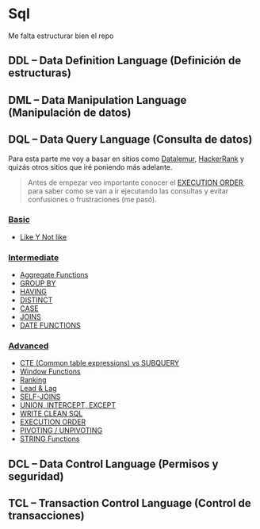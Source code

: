 # Sql
Me falta estructurar bien el repo

## DDL – Data Definition Language (Definición de estructuras)

## DML – Data Manipulation Language (Manipulación de datos)

## DQL – Data Query Language (Consulta de datos)
Para esta parte me voy a basar en sitios como [Datalemur](https://datalemur.com/), [HackerRank](https://www.hackerrank.com/domains/sql) y quizás otros sitios que iré poniendo más adelante.    
> Antes de empezar veo importante conocer el [EXECUTION ORDER](https://github.com/yesidexe/Sqlon/blob/main/DQL/Datalemur/Learn/advanced.md#execution-order), para saber como se van a ir ejecutando las consultas y evitar confusiones o frustraciones (me pasó).

### [Basic](https://github.com/yesidexe/Sqlon/blob/main/DQL/Datalemur/Learn/basic.md)

- [Like Y Not like](https://github.com/yesidexe/Sqlon/blob/main/DQL/Datalemur/Learn/basic.md#like-y-not-like)

### [Intermediate](https://github.com/yesidexe/Sqlon/blob/main/DQL/Datalemur/Learn/intermediate.md)

- [Aggregate Functions](https://github.com/yesidexe/Sqlon/blob/main/DQL/Datalemur/Learn/intermediate.md#aggregate-functions)
- [GROUP BY](https://github.com/yesidexe/Sqlon/blob/main/DQL/Datalemur/Learn/intermediate.md#group-by)
- [HAVING](https://github.com/yesidexe/Sqlon/blob/main/DQL/Datalemur/Learn/intermediate.md#having)
- [DISTINCT](https://github.com/yesidexe/Sqlon/blob/main/DQL/Datalemur/Learn/intermediate.md#distinct)
- [CASE](https://github.com/yesidexe/Sqlon/blob/main/DQL/Datalemur/Learn/intermediate.md#case)
- [JOINS](https://github.com/yesidexe/Sqlon/blob/main/DQL/Datalemur/Learn/intermediate.md#joins)
- [DATE FUNCTIONS](https://github.com/yesidexe/Sqlon/blob/main/DQL/Datalemur/Learn/intermediate.md#date-functions)

### [Advanced](https://github.com/yesidexe/Sqlon/blob/main/DQL/Datalemur/Learn/advanced.md#advanced)

- [CTE (Common table expressions) vs SUBQUERY](https://github.com/yesidexe/Sqlon/blob/main/DQL/Datalemur/Learn/advanced.md#cte-common-table-expressions-vs-subquery)
- [Window Functions](https://github.com/yesidexe/Sqlon/blob/main/DQL/Datalemur/Learn/advanced.md#window-functions)
- [Ranking](https://github.com/yesidexe/Sqlon/blob/main/DQL/Datalemur/Learn/advanced.md#ranking)
- [Lead & Lag](https://github.com/yesidexe/Sqlon/blob/main/DQL/Datalemur/Learn/advanced.md#lead--lag)
- [SELF-JOINS](https://github.com/yesidexe/Sqlon/blob/main/DQL/Datalemur/Learn/advanced.md#self-joins)
- [UNION, INTERCEPT, EXCEPT](https://github.com/yesidexe/Sqlon/blob/main/DQL/Datalemur/Learn/advanced.md#union-intercept-except)
- [WRITE CLEAN SQL](https://github.com/yesidexe/Sqlon/blob/main/DQL/Datalemur/Learn/advanced.md#write-clean-sql)
- [EXECUTION ORDER](https://github.com/yesidexe/Sqlon/blob/main/DQL/Datalemur/Learn/advanced.md#execution-order)
- [PIVOTING / UNPIVOTING](https://github.com/yesidexe/Sqlon/blob/main/DQL/Datalemur/Learn/advanced.md#pivoting--unpivoting)
- [STRING Functions](https://github.com/yesidexe/Sqlon/blob/main/DQL/Datalemur/Learn/advanced.md#string-functions)

## DCL – Data Control Language (Permisos y seguridad)

## TCL – Transaction Control Language (Control de transacciones)